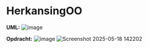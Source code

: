 # HerkansingOO
**UML:**
![image](https://github.com/user-attachments/assets/aab9f672-f481-4099-b286-2a6a85989d08)

**Opdracht:**
![image](https://github.com/user-attachments/assets/3299305c-7a4c-4d1a-86a3-bc5e25264f62)
![Screenshot 2025-05-18 142202](https://github.com/user-attachments/assets/8f23bee5-8134-4367-992b-a0132f8fb15f)

